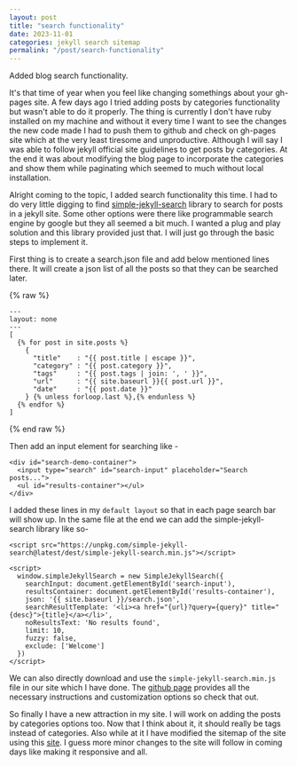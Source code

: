 ```yaml
---
layout: post
title: "search functionality"
date: 2023-11-01
categories: jekyll search sitemap
permalink: "/post/search-functionality"
---
```


Added blog search functionality.

It's that time of year when you feel like changing somethings about your gh-pages site. A few days ago I tried adding posts by categories functionality but wasn't able to do it properly. The thing is currently I don't have ruby installed on my machine and without it every time I want to see the changes the new code made I had to push them to github and check on gh-pages site which at the very least tiresome and unproductive. Although I will say I was able to follow jekyll official site guidelines to get posts by categories. At the end it was about modifying the blog page to incorporate the categories and show them while paginating which seemed to much without local installation.

Alright coming to the topic, I added search functionality this time. I had to do very little digging to find [simple-jekyll-search](https://github.com/christian-fei/Simple-Jekyll-Search) library to search for posts in a jekyll site. Some other options were there like programmable search engine by google but they all seemed a bit much. I wanted a plug and play solution and this library provided just that. I will just go through the basic steps to implement it.

First thing is to create a search.json file and add below mentioned lines there. It will create a json list of all the posts so that they can be searched later.

{% raw %}

```
---
layout: none
---
[
  {% for post in site.posts %}
    {
      "title"    : "{{ post.title | escape }}",
      "category" : "{{ post.category }}",
      "tags"     : "{{ post.tags | join: ', ' }}",
      "url"      : "{{ site.baseurl }}{{ post.url }}",
      "date"     : "{{ post.date }}"
    } {% unless forloop.last %},{% endunless %}
  {% endfor %}
]
```

{% end raw %}

Then add an input element for searching like -

```
<div id="search-demo-container">
  <input type="search" id="search-input" placeholder="Search posts...">
  <ul id="results-container"></ul>
</div>
```

I added these lines in my `default layout` so that in each page search bar will show up. In the same file at the end we can add the simple-jekyll-search library like so-

```
<script src="https://unpkg.com/simple-jekyll-search@latest/dest/simple-jekyll-search.min.js"></script>

<script>
  window.simpleJekyllSearch = new SimpleJekyllSearch({
    searchInput: document.getElementById('search-input'),
    resultsContainer: document.getElementById('results-container'),
    json: '{{ site.baseurl }}/search.json',
    searchResultTemplate: '<li><a href="{url}?query={query}" title="{desc}">{title}</a></li>',
    noResultsText: 'No results found',
    limit: 10,
    fuzzy: false,
    exclude: ['Welcome']
  })
</script>
```

We can also directly download and use the `simple-jekyll-search.min.js` file in our site which I have done. The [github page](https://github.com/christian-fei/Simple-Jekyll-Search) provides all the necessary instructions and customization options so check that out.

So finally I have a new attraction in my site. I will work on adding the posts by categories options too. Now that I think about it, it should really be tags instead of categories. Also while at it I have modified the sitemap of the site using this [site](https://www.xml-sitemaps.com/). I guess more minor changes to the site will follow in coming days like making it responsive and all.
